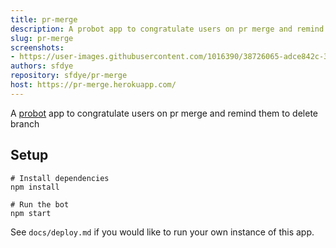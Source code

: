 ```yaml
---
title: pr-merge
description: A probot app to congratulate users on pr merge and remind them to delete branch
slug: pr-merge
screenshots:
- https://user-images.githubusercontent.com/1016390/38726065-adce842c-3f3b-11e8-8e3b-c3266c291e78.png
authors: sfdye
repository: sfdye/pr-merge
host: https://pr-merge.herokuapp.com/
---
```


A [probot](https://github.com/probot/probot) app to congratulate users on pr merge and remind them to delete branch

## Setup

```
# Install dependencies
npm install

# Run the bot
npm start
```

See `docs/deploy.md` if you would like to run your own instance of this app.
